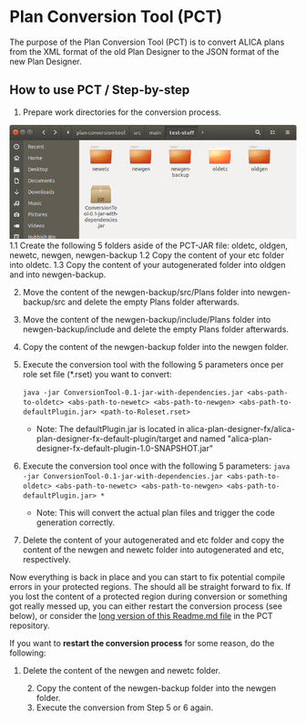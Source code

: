 # Plan Conversion Tool (PCT)

The purpose of the Plan Conversion Tool (PCT) is to convert ALICA plans from the XML format of the old Plan Designer to the JSON format of the new Plan Designer. 

## How to use PCT / Step-by-step

1. Prepare work directories for the conversion process.

![Work-Directories](./img/Folders.png)
	1.1 Create the following 5 folders aside of the PCT-JAR file: oldetc, oldgen, newetc, newgen, newgen-backup
	1.2 Copy the content of your etc folder into oldetc.
	1.3 Copy the content of your autogenerated folder into oldgen and into newgen-backup.

2. Move the content of the newgen-backup/src/Plans folder into newgen-backup/src and delete the empty Plans folder afterwards.

3. Move the content of the newgen-backup/include/Plans folder into newgen-backup/include and delete the empty Plans folder afterwards.

4. Copy the content of the newgen-backup folder into the newgen folder.

5. Execute the conversion tool with the following 5 parameters once per role set file (*.rset) you want to convert:

   `java -jar ConversionTool-0.1-jar-with-dependencies.jar <abs-path-to-oldetc> <abs-path-to-newetc> <abs-path-to-newgen> <abs-path-to-defaultPlugin.jar> <path-to-Roleset.rset>`

   * Note: The defaultPlugin.jar is located in alica-plan-designer-fx/alica-plan-designer-fx-default-plugin/target and named "alica-plan-designer-fx-default-plugin-1.0-SNAPSHOT.jar"

6. Execute the conversion tool once with the following 5 parameters:
   `java -jar ConversionTool-0.1-jar-with-dependencies.jar <abs-path-to-oldetc> <abs-path-to-newetc> <abs-path-to-newgen> <abs-path-to-defaultPlugin.jar> *`

   * Note: This will convert the actual plan files and trigger the code generation correctly.

7. Delete the content of your autogenerated and etc folder and copy the content of the newgen and newetc folder into autogenerated and etc, respectively.

Now everything is back in place and you can start to fix potential compile errors in your protected regions. The should all be straight forward to fix. If you lost the content of a protected region during conversion or something got really messed up, you can either restart the conversion process (see below), or consider the [long version of this Readme.md file](https://github.com/rapyuta-robotics/alica/blob/devel/supplementary/plan-conversion-tool/Readme.md) in the PCT repository.

If you want to **restart the conversion process** for some reason, do the following:

1. Delete the content of the newgen and newetc folder.

 	2. Copy the content of the newgen-backup folder into the newgen folder.
   	3. Execute the conversion from Step 5 or 6 again.
